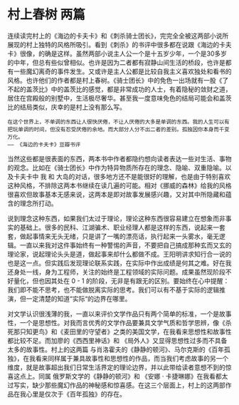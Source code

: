 # 村上春树 两篇

连续读完村上的《海边的卡夫卡》和《刺杀骑士团长》，完完全全被这两部小说所展现的村上独特的风格所吸引。看到《刺杀》的书评中很多都在说跟《海边的卡夫卡》很像，的确是这样。虽然两部小说主人公一个是十五岁少年，一个是30多岁的中年，但总有些似曾相似。也许是因为二者都有寂静山间生活的桥段，也许是都有一些魔幻离奇的事件发生。又或许是主人公都是比较自我主义喜欢独处和看书的风格。也许他们的作者都是村上春树。《骑士团长》中的免色一出场就有一股《了不起的盖茨比》中的盖茨比的感觉，都是非常成功的人士，有着隐秘的敛财之道，居住在宫殿般的别墅中，生活极尽奢华。甚至我一度意味免色的结局可能会和盖茨比的结局类似，庆幸的是村上没有那么写。

    在这个世界上，不单调的东西让人很快厌倦，不让人厌倦的大多是单调的东西。我的人生可以有把玩单调的时间，但没有忍受厌倦的余地。而大部分人分不出二者的差别。孤独因你本身而千变万化。
    —— 《海边的卡夫卡》豆瓣书评

当然这些都是很表面的东西，两本书中作者都隐约想向读者表达一些对生活、事物的观念。比如在《骑士团长》中作为特异物质所存在的理念、隐喻、双重隐喻。以及卡夫卡中 我 和 大岛的对话，很多地方还不是能很好的理解，也是由于特别喜欢这种风格，不排除这两本书继续在读几遍的可能。相对《挪威的森林》给我的风格很喜欢但故事基本无感来说，这两本是即对故事发展感兴趣，又对其中所隐藏和蕴含的理念所打动。

说到理念这种东西，如果我们太过于理论，理论这种东西很容易建立在想象而非事实的基础上。很多的民科、江湖骗术、职业经理人都是这样的东西，说起来一套套，做起事情来无头无绪，只是讲了一嘴的漂亮话，执行起来一头雾水，毫无逻辑。一直以来我对这件事始终有一种警惕的声音，不要把自己搞成那种玄而又玄的理论家，说起理论头头是道，做起事来却什么都做不成。王阳明讲求知行合一说的也是这一点。但实践后发现理论联系实践，在实际中作出成绩是何其之难。好在我还身处一线，身为工程师，关注的始终是工程领域的实际问题。成果虽然现阶段不好量化，但也因其处在 0 - 1 的阶段，无非是有跟无的区别。要始终在心中提醒：我们即不能不思考，也不能做脱离实际的思考。我们可以有不基于实际的逻辑推演，但一定清楚的知道“实际“的边界在哪里。

 对文学认识很浅薄的我，一直以来评价文学作品只有两个简单的标准，一个是故事性，一个是思想性。对我而言优秀的文学作品要兼具文学气质和哲学思辨，像《杀死那只知更鸟》和《麦田里的守望者》之类的美国文学，在我看来思想性和故事性都比较不足。而加廖的《西西里神话》和 《局外人》又显得思想性过多而不具备太多的故事性。村上的这两篇 与肖洛霍夫的《静静的顿河》、马尔克斯的《百年孤独》，在我看来同样属于兼具故事性和思想性的作品，而当我们考虑故事的另一个维度，就是故事超出我们日常生活界定的理论边界，并以此带给读者意想不到的惊喜这点上。同属 俄罗斯文学的《静静的顿河》和 《安娜 · 卡捷琳娜》在我看都太过写实，缺少那些魔幻作品的神秘感和惊喜感。在这三个层面上，村上的这两部作品在我心里是仅次于《百年孤独》的存在。
